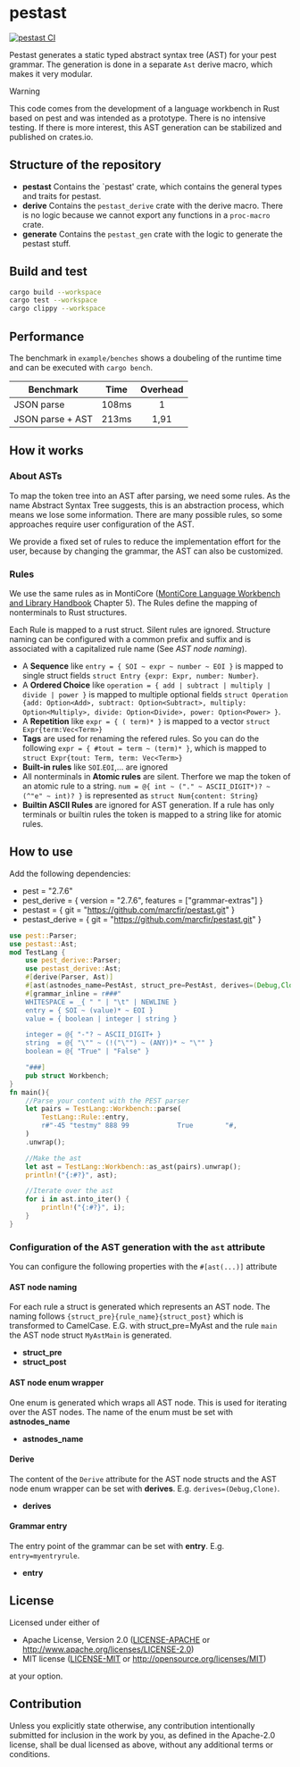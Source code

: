 # pestast

[![pestast CI](https://github.com/marcfir/pestast/actions/workflows/ci.yml/badge.svg)](https://github.com/marcfir/pestast/actions/workflows/ci.yml)


Pestast generates a static typed abstract syntax tree (AST) for your pest grammar. The generation is done in a separate `Ast` derive macro, which makes it very modular.

> [!WARNING]
> This code comes from the development of a language workbench in Rust based on pest and was intended as a prototype. There is no intensive testing. If there is more interest, this AST generation can be stabilized and published on crates.io.

## Structure of the repository

* **pestast** Contains the `pestast' crate, which contains the general types and traits for pestast.
* **derive** Contains the `pestast_derive` crate with the derive macro. There is no logic because we cannot export any functions in a `proc-macro` crate.
* **generate** Contains the `pestast_gen` crate with the logic to generate the pestast stuff.

## Build and test

```bash
cargo build --workspace
cargo test --workspace
cargo clippy --workspace
```

## Performance

The benchmark in `example/benches` shows a doubeling of the runtime time and can be executed with `cargo bench`.


| Benchmark        | Time          | Overhead |
| ---------------- |:-------------:| :------: |
| JSON parse       | 108ms         | 1        |
| JSON parse + AST | 213ms         | 1,91     |



## How it works

### About ASTs
To map the token tree into an AST after parsing, we need some rules. As the name Abstract Syntax Tree suggests, this is an abstraction process, which means we lose some information. There are many possible rules, so some approaches require user configuration of the AST.

We provide a fixed set of rules to reduce the implementation effort for the user, because by changing the grammar, the AST can also be customized.

### Rules

We use the same rules as in MontiCore ([MontiCore Language Workbench and Library Handbook](https://monticore.github.io/monticore/) Chapter 5). The Rules define the mapping of nonterminals to Rust structures.

Each Rule is mapped to a rust struct. Silent rules are ignored. Structure naming can be configured with a common prefix and suffix and is associated with a capitalized rule name (See *AST node naming*).

 - A **Sequence** like `entry = { SOI ~ expr ~ number ~ EOI }` is mapped to single struct fields `struct Entry {expr: Expr, number: Number}`. 
 - A **Ordered Choice** like `operation = { add | subtract | multiply | divide | power }` is mapped to multiple optional fields `struct Operation {add: Option<Add>, subtract: Option<Subtract>, multiply: Option<Multiply>, divide: Option<Divide>, power: Option<Power> }`. 
 - A **Repetition** like `expr = { ( term)* }` is mapped to a vector `struct Expr{term:Vec<Term>}`
 - **Tags** are used for renaming the refered rules. So you can do the following `expr = { #tout = term ~ (term)* }`, which is mapped to `struct Expr{tout: Term, term: Vec<Term>}`
 - **Built-in rules** like `SOI`.`EOI`,... are ignored
 - All nonterminals in **Atomic rules** are silent. Therfore we map the token of an atomic rule to a string. `num = @{ int ~ ("." ~ ASCII_DIGIT*)? ~ (^"e" ~ int)? }` is represented as `struct Num{content: String}`
 - **Builtin ASCII Rules** are ignored for AST generation. If a rule has only terminals or builtin rules the token is mapped to a string like for atomic rules.

## How to use

Add the following dependencies:
* pest = "2.7.6"
* pest_derive = { version = "2.7.6", features = ["grammar-extras"] }
* pestast = { git = "https://github.com/marcfir/pestast.git" }
* pestast_derive = { git = "https://github.com/marcfir/pestast.git" }

```rust
use pest::Parser;
use pestast::Ast;
mod TestLang {
    use pest_derive::Parser;
    use pestast_derive::Ast;
    #[derive(Parser, Ast)]
    #[ast(astnodes_name=PestAst, struct_pre=PestAst, derives=(Debug,Clone))]
    #[grammar_inline = r###"
    WHITESPACE = _{ " " | "\t" | NEWLINE }
    entry = { SOI ~ (value)* ~ EOI }
    value = { boolean | integer | string }

    integer = @{ "-"? ~ ASCII_DIGIT+ }
    string  = @{ "\"" ~ (!("\"") ~ (ANY))* ~ "\"" }
    boolean = @{ "True" | "False" }

    "###]
    pub struct Workbench;
}
fn main(){
    //Parse your content with the PEST parser  
    let pairs = TestLang::Workbench::parse(
        TestLang::Rule::entry,
        r#"-45 "testmy" 888 99            True        "#,
    )
    .unwrap();

    //Make the ast
    let ast = TestLang::Workbench::as_ast(pairs).unwrap();
    println!("{:#?}", ast);

    //Iterate over the ast
    for i in ast.into_iter() {
        println!("{:#?}", i);
    }
}
```

### Configuration of the AST generation with the `ast` attribute

You can configure the following properties with the `#[ast(...)]` attribute

#### AST node naming
For each rule a struct is generated which represents an AST node. The naming follows `{struct_pre}{rule_name}{struct_post}` which is transformed to CamelCase.
E.G. with struct_pre=MyAst and the rule `main` the AST node struct `MyAstMain` is generated.
* **struct_pre** 
* **struct_post**

#### AST node enum wrapper
One enum is generated which wraps all AST node. This is used for iterating over the AST nodes. The name of the enum must be set with **astnodes_name**
* **astnodes_name**

#### Derive
The content of the `Derive` attribute for the AST node structs and the AST node enum wrapper can be set with **derives**. E.g. `derives=(Debug,Clone)`.
* **derives**

#### Grammar entry
The entry point of the grammar can be set with **entry**. E.g. `entry=myentryrule`.
* **entry**

## License

Licensed under either of

 * Apache License, Version 2.0
   ([LICENSE-APACHE](LICENSE-APACHE) or http://www.apache.org/licenses/LICENSE-2.0)
 * MIT license
   ([LICENSE-MIT](LICENSE-MIT) or http://opensource.org/licenses/MIT)

at your option.

## Contribution

Unless you explicitly state otherwise, any contribution intentionally submitted
for inclusion in the work by you, as defined in the Apache-2.0 license, shall be
dual licensed as above, without any additional terms or conditions.
